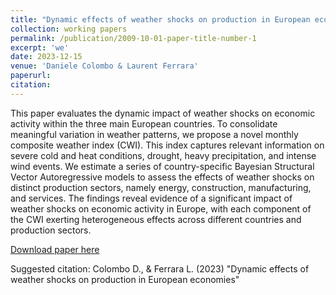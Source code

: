 ```yaml
---
title: "Dynamic effects of weather shocks on production in European economies"
collection: working papers
permalink: /publication/2009-10-01-paper-title-number-1
excerpt: 'we'
date: 2023-12-15
venue: 'Daniele Colombo & Laurent Ferrara'
paperurl:
citation:
---
```

This paper evaluates the dynamic impact of weather shocks on economic activity within the three main European countries. To consolidate meaningful variation in weather patterns, we propose a novel monthly composite weather index (CWI). This index captures relevant information on severe cold and heat conditions, drought, heavy precipitation, and intense wind events. We estimate a series of country-specific Bayesian Structural Vector Autoregressive models to assess the effects of weather shocks on distinct production sectors, namely energy, construction, manufacturing, and services. The findings reveal evidence of a significant impact of weather shocks on economic activity in Europe, with each component of the CWI exerting heterogeneous effects across different countries and production sectors.

[Download paper here](http://colombodaniele.github.io/files/Dynamic_effects_of_weather_shocks_on_production_in_European_economies.pdf)

Suggested citation: Colombo D., & Ferrara L. (2023) "Dynamic effects of weather shocks on production in European economies"
